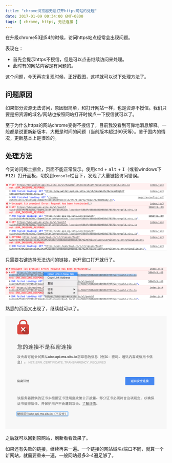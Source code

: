 ```yaml
---
title: "chrome浏览器无法打开https网站的处理"
date: 2017-01-09 00:34:00 GMT+0800
tags: [ chrome, https, 无法连接 ]
---
```


在升级chrome53到54的时候，访问https站点经常会出现问题。

<!-- truncate -->

表现在：

* 首先会提示https不授信，但是可以点击继续访问来处理。
* 此时有的网站内容是有问题的。

这个问题，今天再次复现时候，正好截图，这样就可以说下处理方法了。

## 问题原因

如果部分资源无法访问，原因很简单，和打开网站一样，也是资源不授信。我们只要是把资源的域名/网站也按照网站打开时候点一下授信就可以了。

至于为什么https的网站chrome变得不授信了，目前我没看到可靠地消息解释。一般都是说更新新版本，大概是时间的问题（当前版本超过60天等）。鉴于国内的情况，更新基本上是很难的。

## 处理方法

今天访问稀土掘金，页面不能正常显示。使用<kbd>cmd</kbd> + <kbd>alt</kbd> + <kbd>I</kbd>（或者windows下<kbd>F12</kbd>）打开面板，切换到`console`栏目下，发现了大量链接访问错误。

![image](./assets2017/2017-01-09-chrome-https-error-1.png)

只需要右键选择无法访问的链接，新开窗口打开就行了。

![image](./assets2017/2017-01-09-chrome-https-error-2.png)

熟悉的页面又出现了，继续就可以了。

![image](./assets2017/2017-01-09-chrome-https-error-3.png)

之后就可以回到原网站，刷新看看效果了。

如果还有失败的链接，继续再来一遍。一个链接的网站域名/端口不同，就算一个新网站，就需要重来一遍，一般网站最多3-4遍足够了。
